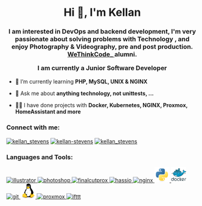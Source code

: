 <h1 align="center">Hi 👋, I'm Kellan</h1>
<h3 align="center">I am interested in DevOps and backend development, I'm very passionate about solving problems with Technology , and enjoy Photography & Videography, pre and post production. <a href="https://wethinkcode.co.za">WeThinkCode_ </a> alumni.

I am currently a Junior Software Developer</h3> 

- 🌱 I’m currently learning **PHP, MySQL, UNIX & NGINX**

- 💬 Ask me about **anything technology, not unittests, ...**

- 👨‍💻 I have done projects with **Docker, Kubernetes, NGINX, Proxmox, HomeAssistant and more**

<h3 align="left">Connect with me:</h3>
<p align="left">
<a href="https://twitter.com/kellan_stevens" target="blank"><img align="center" src="https://raw.githubusercontent.com/rahuldkjain/github-profile-readme-generator/master/src/images/icons/Social/twitter.svg" alt="kellan_stevens" height="30" width="40" /></a>
<a href="https://linkedin.com/in/kellan-stevens" target="blank"><img align="center" src="https://raw.githubusercontent.com/rahuldkjain/github-profile-readme-generator/master/src/images/icons/Social/linked-in-alt.svg" alt="kellan-stevens" height="30" width="40" /></a>
<a href="mailto:kellan@kellanstevens.com" target="blank"><img align="center" src="https://img.icons8.com/color/512/apple-mail.png" alt="kellan_stevens" height="40" width="40" /></a>
</p>

<h3 align="left">Languages and Tools:</h3>
<p align="left"> <a href="https://www.adobe.com/in/products/illustrator.html" target="_blank" rel="noreferrer"> <img src="https://upload.wikimedia.org/wikipedia/commons/thumb/f/fb/Adobe_Illustrator_CC_icon.svg/800px-Adobe_Illustrator_CC_icon.svg.png" alt="illustrator" width="40" height="40"/> </a> <a href="https://www.photoshop.com/en" target="_blank" rel="noreferrer"> <img src="https://upload.wikimedia.org/wikipedia/commons/thumb/a/af/Adobe_Photoshop_CC_icon.svg/1051px-Adobe_Photoshop_CC_icon.svg.png" alt="photoshop" width="40" height="40"/> </a>   <a href="https://www.apple.com/final-cut-pro/" target="_blank" rel="noreferrer"> <img src="https://help.apple.com/assets/60956BCCB4EAF4452A503181/60956BCDB4EAF4452A50318F/en_US/97f5f4dfe6df84d78caacff68ec63538.png" alt="finalcutprox" width="40" height="40"/> </a> <a href="https://www.home-assistant.io" target="_blank" rel="noreferrer"> <img src="https://upload.wikimedia.org/wikipedia/commons/thumb/6/6e/Home_Assistant_Logo.svg/1200px-Home_Assistant_Logo.svg.png" alt="hassio" width="40" height="40"/> </a> </a>
<a href="https://www.nginx.com" target="_blank" rel="noreferrer"> <img src="https://www.vectorlogo.zone/logos/nginx/nginx-icon.svg" alt="nginx" width="40" height="40"/> </a> </a>
</a><a href="https://www.python.org" target="_blank" rel="noreferrer"> <img src="https://raw.githubusercontent.com/devicons/devicon/master/icons/python/python-original.svg" alt="python" width="40" height="40"/> <a href="https://www.docker.com/" target="_blank" rel="noreferrer"> <img src="https://raw.githubusercontent.com/devicons/devicon/master/icons/docker/docker-original-wordmark.svg" alt="docker" width="40" height="40"/> </a> <a href="https://git-scm.com/" target="_blank" rel="noreferrer"> <img src="https://www.vectorlogo.zone/logos/git-scm/git-scm-icon.svg" alt="git" width="40" height="40"/>   <a href="https://www.linux.org/" target="_blank" rel="noreferrer"> <img src="https://raw.githubusercontent.com/devicons/devicon/master/icons/linux/linux-original.svg" alt="linux" width="40" height="40"/>  </a> </a> <a href="https://www.proxmox.com/en/" target="_blank" rel="noreferrer"> <img src="https://camo.githubusercontent.com/2df2ac41e1b8a1484be236c75e395981b31bfd670eff46b5c182ea0be9475310/68747470733a2f2f7777772e70726f786d6f782e636f6d2f696d616765732f70726f786d6f782f50726f786d6f785f73796d626f6c5f7374616e646172645f6865782e706e67" alt="proxmox" width="40" height="40"/> </a>
</a> <a href="https://ifttt.com/" target="_blank" rel="noreferrer"> <img src="https://www.vectorlogo.zone/logos/ifttt/ifttt-ar21.svg" alt="ifttt" width="40" height="40"/> </a>  </p>

